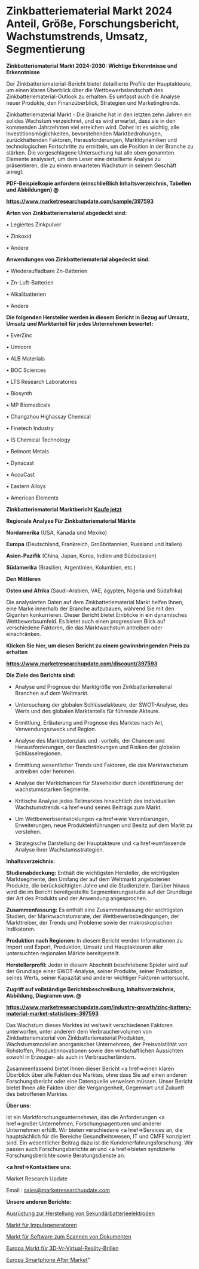 # Zinkbatteriematerial Markt 2024 Anteil, Größe, Forschungsbericht, Wachstumstrends, Umsatz, Segmentierung

<strong>Zinkbatteriematerial Markt 2024-2030: Wichtige Erkenntnisse und Erkenntnisse</strong>

Der Zinkbatteriematerial-Bericht bietet detaillierte Profile der Hauptakteure, um einen klaren Überblick über die Wettbewerbslandschaft des Zinkbatteriematerial-Outlook zu erhalten. Es umfasst auch die Analyse neuer Produkte, den Finanzüberblick, Strategien und Marketingtrends.

Zinkbatteriematerial Markt - Die Branche hat in den letzten zehn Jahren ein solides Wachstum verzeichnet, und es wird erwartet, dass sie in den kommenden Jahrzehnten viel erreichen wird. Daher ist es wichtig, alle Investitionsmöglichkeiten, bevorstehenden Marktbedrohungen, zurückhaltenden Faktoren, Herausforderungen, Marktdynamiken und technologischen Fortschritte zu ermitteln, um die Position in der Branche zu stärken. Die vorgeschlagene Untersuchung hat alle oben genannten Elemente analysiert, um dem Leser eine detaillierte Analyse zu präsentieren, die zu einem erwarteten Wachstum in seinem Geschäft anregt.



<strong><b>PDF-Beispielkopie anfordern (einschließlich Inhaltsverzeichnis, Tabellen und Abbildungen) @ </b></strong>

<strong><a href=https://www.marketresearchupdate.com/sample/397593>

<strong>https://www.marketresearchupdate.com/sample/397593</u></a></strong></strong>



<strong>Arten von Zinkbatteriematerial abgedeckt sind:</strong>

• Legiertes Zinkpulver

• Zinkoxid

• Andere



<strong>Anwendungen von Zinkbatteriematerial abgedeckt sind:</strong>

• Wiederaufladbare Zn-Batterien

• Zn-Luft-Batterien

• Alkalibatterien

• Andere



<strong>Die folgenden Hersteller werden in diesem Bericht in Bezug auf Umsatz, Umsatz und Marktanteil für jedes Unternehmen bewertet:</strong>

• EverZinc

• Umicore

• ALB Materials

• BOC Sciences

• LTS Research Laboratories

• Biosynth

• MP Biomedicals

• Changzhou Highassay Chemical

• Finetech Industry

• IS Chemical Technology

• Belmont Metals

• Dynacast

• AccuCast

• Eastern Alloys

• American Elements



<strong>Zinkbatteriematerial Marktbericht <a href=https://www.marketresearchupdate.com/buynow/397593>Kaufe jetzt</a></strong>



<strong>Regionale Analyse Für Zinkbatteriematerial Märkte</strong>



<strong>Nordamerika</strong> (USA, Kanada und Mexiko)



<strong>Europa</strong> (Deutschland, Frankreich, Großbritannien, Russland und Italien)



<strong>Asien-Pazifik</strong> (China, Japan, Korea, Indien und Südostasien)



<strong>Südamerika</strong> (Brasilien, Argentinien, Kolumbien, etc.)



<strong>Den Mittleren</strong> 

<strong>Osten und Afrika</strong> (Saudi-Arabien, VAE, ägypten, Nigeria und Südafrika)

Die analysierten Daten auf dem Zinkbatteriematerial Markt helfen Ihnen, eine Marke innerhalb der Branche aufzubauen, während Sie mit den Giganten konkurrieren. Dieser Bericht bietet Einblicke in ein dynamisches Wettbewerbsumfeld. Es bietet auch einen progressiven Blick auf verschiedene Faktoren, die das Marktwachstum antreiben oder einschränken.



<strong>Klicken Sie hier, um diesen Bericht zu einem gewinnbringenden Preis zu erhalten
</strong>

<strong><a href=https://www.marketresearchupdate.com/discount/397593>https://www.marketresearchupdate.com/discount/397593</b></u></strong></a>



<strong>Die Ziele des Berichts sind:</strong>

- Analyse und Prognose der Marktgröße von Zinkbatteriematerial Branchen auf dem Weltmarkt.

- Untersuchung der globalen Schlüsselakteure, der SWOT-Analyse, des Werts und des globalen Marktanteils für führende Akteure.

- Ermittlung, Erläuterung und Prognose des Marktes nach Art, Verwendungszweck und Region.

- Analyse des Marktpotenzials und -vorteils, der Chancen und Herausforderungen, der Beschränkungen und Risiken der globalen Schlüsselregionen.

- Ermittlung wesentlicher Trends und Faktoren, die das Marktwachstum antreiben oder hemmen.

- Analyse der Marktchancen für Stakeholder durch Identifizierung der wachstumsstarken Segmente.

- Kritische Analyse jedes Teilmarktes hinsichtlich des individuellen Wachstumstrends <a href=>und</a> seines Beitrags zum Markt.

- Um Wettbewerbsentwicklungen <a href=>wie</a> Vereinbarungen, Erweiterungen, neue Produkteinführungen und Besitz auf dem Markt zu verstehen.

- Strategische Darstellung der Hauptakteure und <a href=>umfas</a>sende Analyse ihrer Wachstumsstrategien.



<strong>Inhaltsverzeichnis:</strong>



<strong>Studienabdeckung:</strong> Enthält die wichtigsten Hersteller, die wichtigsten Marktsegmente, den Umfang der auf dem Weltmarkt angebotenen Produkte, die berücksichtigten Jahre und die Studienziele. Darüber hinaus wird die im Bericht bereitgestellte Segmentierungsstudie auf der Grundlage der Art des Produkts und der Anwendung angesprochen.



<strong>Zusammenfassung:</strong> Es enthält eine Zusammenfassung der wichtigsten Studien, der Marktwachstumsrate, der Wettbewerbsbedingungen, der Markttreiber, der Trends und Probleme sowie der makroskopischen Indikatoren.



<strong>Produktion nach Regionen:</strong> In diesem Bericht werden Informationen zu Import und Export, Produktion, Umsatz und Hauptakteuren aller untersuchten regionalen Märkte bereitgestellt.



<strong>Herstellerprofil:</strong> Jeder in diesem Abschnitt beschriebene Spieler wird auf der Grundlage einer SWOT-Analyse, seiner Produkte, seiner Produktion, seines Werts, seiner Kapazität und anderer wichtiger Faktoren untersucht.



<strong><b>Zugriff auf vollständige Berichtsbeschreibung, Inhaltsverzeichnis, Abbildung, Diagramm usw. @ </b></strong>

<strong><a href=https://www.marketresearchupdate.com/industry-growth/zinc-battery-material-market-statistices-397593>https://www.marketresearchupdate.com/industry-growth/zinc-battery-material-market-statistices-397593</a></strong>

Das Wachstum dieses Marktes ist weltweit verschiedenen Faktoren unterworfen, unter anderem dem Verbrauchervolumen von Zinkbatteriematerial von Zinkbatteriematerial Produkten, Wachstumsmodellen anorganischer Unternehmen, der Preisvolatilität von Rohstoffen, Produktinnovationen sowie den wirtschaftlichen Aussichten sowohl in Erzeuger- als auch in Verbraucherländern.

Zusammenfassend bietet Ihnen dieser Bericht <a href=>einen</a> klaren Überblick über alle Fakten des Marktes, ohne dass Sie auf einen anderen Forschungsbericht oder eine Datenquelle verweisen müssen. Unser Bericht bietet Ihnen alle Fakten über die Vergangenheit, Gegenwart und Zukunft des betroffenen Marktes.



<strong>Über uns:</strong>

 ist ein Marktforschungsunternehmen, das die Anforderungen <a href=>großer</a> Unternehmen, Forschungsagenturen und anderer Unternehmen erfüllt. Wir bieten verschiedene <a href=>Services</a> an, die hauptsächlich für die Bereiche Gesundheitswesen, IT und CMFE konzipiert sind. Ein wesentlicher Beitrag dazu ist die Kundenerfahrungsforschung. Wir passen auch Forschungsberichte an und <a href=>bieten</a> syndizierte Forschungsberichte sowie Beratungsdienste an.



<strong><a href=>Kontaktiere uns:</a></strong>

Market Research Update

Email : sales@marketresearchupdate.com



<strong>Unsere anderen Berichte:</strong>

<a href=https://www.linkedin.com/pulse/secondary-battery-electrode-manufacturing-equipment>Ausrüstung zur Herstellung von Sekundärbatterieelektroden</a>

<a href=https://www.linkedin.com/pulse/pulse-generator-market-2023-remarking-enormous>Markt für Impulsgeneratoren</a>

<a href=https://www.linkedin.com/pulse/document-scanning-software-market-analysis>Markt für Software zum Scannen von Dokumenten</a>

<a href=https://www.linkedin.com/pulse/europe-3d-vr-virtual-reality-glasses-market-trends-2023>Europa Markt für 3D-Vr-Virtual-Reality-Brillen</a>

<a href=https://www.linkedin.com/pulse/europe-smartphone-after-market-analysis-outlooks-n3pef/>Europa Smartphone After Market</a>"
